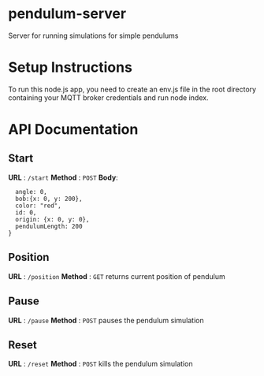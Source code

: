 # pendulum-server
Server for running simulations for simple pendulums

# Setup Instructions
To run this node.js app, you need to create an env.js file in the root directory containing your MQTT broker credentials and run node index.

# API Documentation

## Start

**URL** : `/start`
**Method** : `POST`
**Body**: 
```{
  angle: 0,
  bob:{x: 0, y: 200},
  color: "red",
  id: 0,
  origin: {x: 0, y: 0},
  pendulumLength: 200
}
```

## Position

**URL** : `/position`
**Method** : `GET`
returns current position of pendulum

## Pause

**URL** : `/pause`
**Method** : `POST`
pauses the pendulum simulation

## Reset

**URL** : `/reset`
**Method** : `POST`
kills the pendulum simulation